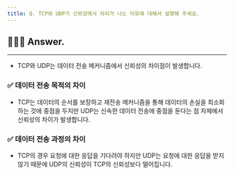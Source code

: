 ```yaml
---
title: Q. TCP와 UDP가 신뢰성에서 차이가 나는 이유에 대해서 설명해 주세요.
---
```


## 🧑🏻‍💻 Answer.
---

- TCP와 UDP는 데이터 전송 메커니즘에서 신뢰성의 차이점이 발생합니다.

### ✅ 데이터 전송 목적의 차이
- TCP는 데이터의 순서를 보장하고 재전송 메커니즘을 통해 데이터의 손실을 최소화하는 것에 중점을 두지만 UDP는 신속한 데이터 전송에 중점을 둔다는 점 자체에서 신뢰성의 차이가 발생합니다.

### ✅ 데이터 전송 과정의 차이
- TCP의 경우 요청에 대한 응답을 기다려야 하지만 UDP는 요청에 대한 응답을 받지 않기 때문에 UDP의 신뢰성이 TCP의 신뢰성보다 떨어집니다.
